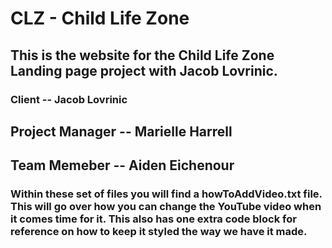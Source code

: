 # CLZ - Child Life Zone

## This is the website for the Child Life Zone Landing page project with Jacob Lovrinic.

### Client -- Jacob Lovrinic

## Project Manager -- Marielle Harrell

## Team Memeber -- Aiden Eichenour

### Within these set of files you will find a howToAddVideo.txt file. This will go over how you can change the YouTube video when it comes time for it. This also has one extra code block for reference on how to keep it styled the way we have it made.
